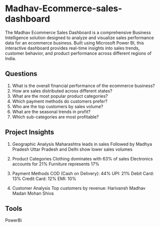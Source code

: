 # Madhav-Ecommerce-sales-dashboard
The Madhav Ecommerce Sales Dashboard is a comprehensive Business Intelligence solution designed to analyze and visualize sales performance data for an ecommerce business. Built using Microsoft Power BI, this interactive dashboard provides real-time insights into sales trends, customer behavior, and product performance across different regions of India.
## Questions
1. What is the overall financial performance of the ecommerce business?
2. How are sales distributed across different states?
3. What are the most popular product categories?
4. Which payment methods do customers prefer?
5. Who are the top customers by sales volume?
6. What are the seasonal trends in profit?
7. Which sub-categories are most profitable?

## Project Insights
1. Geographic Analysis
      Maharashtra leads in sales
      Followed by Madhya Pradesh
      Uttar Pradesh and Delhi show lower sales volumes

2. Product Categories
      Clothing dominates with 63% of sales
      Electronics accounts for 21%
      Furniture represents 17%

3. Payment Methods
      COD (Cash on Delivery): 44%
      UPI: 21%
      Debit Card: 13%
      Credit Card: 12%
      EMI: 10%
   
4. Customer Analysis
      Top customers by revenue:
        Harivansh
        Madhav
        Madan Mohan
        Shiva

## Tools
PowerBi

   
